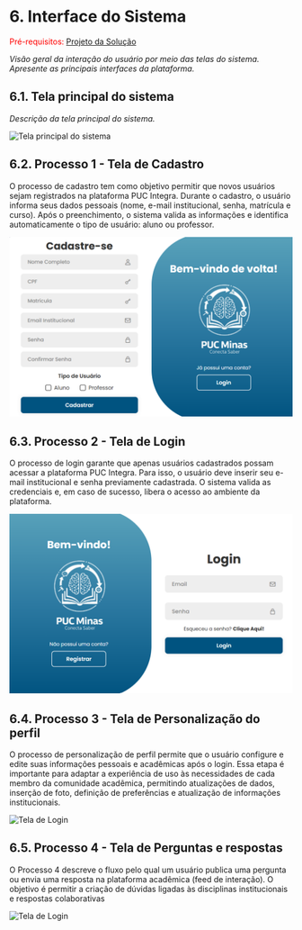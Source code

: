 
# 6. Interface do Sistema

<span style="color:red">Pré-requisitos: <a href="4-Projeto-Solucao.md"> Projeto da Solução</a></span>

_Visão geral da interação do usuário por meio das telas do sistema. Apresente as principais interfaces da plataforma._

## 6.1. Tela principal do sistema

_Descrição da tela principal do sistema._

![`Tela principal do sistema`](../docs/images/)


## 6.2. Processo 1 - Tela de Cadastro

O processo de cadastro tem como objetivo permitir que novos usuários sejam registrados na plataforma PUC Integra.
Durante o cadastro, o usuário informa seus dados pessoais (nome, e-mail institucional, senha, matrícula e curso).
Após o preenchimento, o sistema valida as informações e identifica automaticamente o tipo de usuário: aluno ou professor.

![Tela de Cadastro](../docs/images/prototipo_cadastro.png)


## 6.3. Processo 2 - Tela de Login

O processo de login garante que apenas usuários cadastrados possam acessar a plataforma PUC Integra.
Para isso, o usuário deve inserir seu e-mail institucional e senha previamente cadastrada.
O sistema valida as credenciais e, em caso de sucesso, libera o acesso ao ambiente da plataforma.

![Tela de Login](../docs/images/prototipo_login.png)

## 6.4. Processo 3 - Tela de Personalização do perfil

O processo de personalização de perfil permite que o usuário configure e edite suas informações pessoais e acadêmicas após o login.
Essa etapa é importante para adaptar a experiência de uso às necessidades de cada membro da comunidade acadêmica, permitindo atualizações
de dados, inserção de foto, definição de preferências e atualização de informações institucionais.

![Tela de Login](../docs/images/.png)

## 6.5. Processo 4 - Tela de Perguntas e respostas

O Processo 4 descreve o fluxo pelo qual um usuário publica uma pergunta ou envia uma resposta na plataforma acadêmica (feed de interação). 
O objetivo é permitir a criação de dúvidas ligadas às disciplinas institucionais e respostas colaborativas

![Tela de Login](../docs/images/.png)



